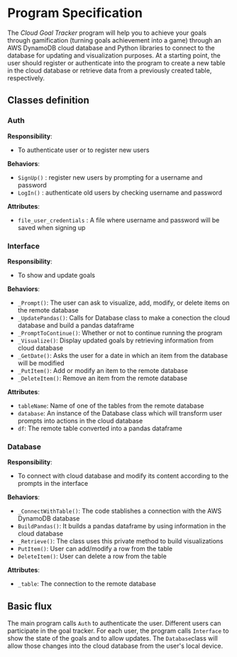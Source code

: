 # Program Specification

The *Cloud Goal Tracker* program will help you to achieve your goals through gamification (turning goals achievement into a game) through an AWS DynamoDB cloud database and Python libraries to connect to the database for updating and visualization purposes. At a starting point, the user should register or authenticate into the program to create a new table in the cloud database or retrieve data from a previously created table, respectively.

## Classes definition

### Auth

__Responsibility__:
* To authenticate user or to register new users

__Behaviors__:
* `SignUp()` : register new users by prompting for a username and password
* `LogIn()` : authenticate old users by checking username and password

__Attributes__:
* `file_user_credentials` : A file where username and password will be saved when signing up


### Interface

__Responsibility__:
* To show and update goals

__Behaviors__:
* `_Prompt()`: The user can ask to visualize, add, modify, or delete items on the remote database
* `_UpdatePandas()`: Calls for Database class to make a conection the cloud database and build a pandas dataframe
* `_PromptToContinue()`: Whether or not to continue running the program
* `_Visualize()`: Display updated goals by retrieving information from cloud database
* `_GetDate()`: Asks the user for a date in which an item from the database will be modified
* `_PutItem()`: Add or modify an item to the remote database
* `_DeleteItem()`: Remove an item from the remote database

__Attributes__:
* `tableName`: Name of one of the tables from the remote database
* `database`: An instance of the Database class which will transform user prompts into actions in the cloud database
* `df`: The remote table converted into a pandas dataframe



### Database

__Responsibility__:
* To connect with cloud database and modify its content according to the prompts in the interface

__Behaviors__:
* `_ConnectWithTable()`: The code stablishes a connection with the AWS DynamoDB database
* `BuildPandas()`: It builds a pandas dataframe by using information in the cloud database
* `_Retrieve()`: The class uses this private method to build visualizations
* `PutItem()`: User can add/modify a row from the table
* `DeleteItem()`: User can delete a row from the table

__Attributes__:
* `_table`: The connection to the remote database




## Basic flux

The main program calls `Auth` to authenticate the user. Different users can participate in the goal tracker. For each user, the program calls `Interface` to show the state of the goals and to allow updates. The `Database`class will allow those changes into the cloud database from the user's local device.
